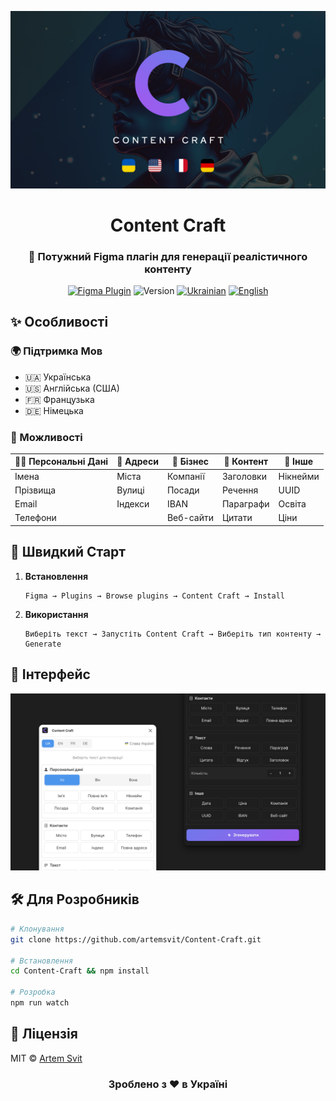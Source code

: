 <div align="center">

![Content Craft Cover](Cover.png)

# Content Craft

### 🎨 Потужний Figma плагін для генерації реалістичного контенту

[![Figma Plugin](https://img.shields.io/badge/Figma-Plugin-orange.svg)](https://www.figma.com/community/plugin/your-plugin-id)
![Version](https://img.shields.io/badge/version-1.0.0-blue.svg)
[![Ukrainian](https://img.shields.io/badge/Language-Ukrainian-yellow.svg)](README.md)
[![English](https://img.shields.io/badge/Language-English-red.svg)](README_EN.md)

</div>

## ✨ Особливості

### 🌍 Підтримка Мов
- 🇺🇦 Українська
- 🇺🇸 Англійська (США)
- 🇫🇷 Французька
- 🇩🇪 Німецька

### 🎯 Можливості

| 🧑‍💼 Персональні Дані | 📍 Адреси | 💼 Бізнес | 📝 Контент | 🎲 Інше |
|-------------------|-----------|------------|------------|---------|
| Імена | Міста | Компанії | Заголовки | Нікнейми |
| Прізвища | Вулиці | Посади | Речення | UUID |
| Email | Індекси | IBAN | Параграфи | Освіта |
| Телефони | | Веб-сайти | Цитати | Ціни |

## 🚀 Швидкий Старт

1. **Встановлення**
   ```
   Figma → Plugins → Browse plugins → Content Craft → Install
   ```

2. **Використання**
   ```
   Виберіть текст → Запустіть Content Craft → Виберіть тип контенту → Generate
   ```

## 💫 Інтерфейс

![Content Craft Interface](Cover2.png)

## 🛠 Для Розробників

```bash
# Клонування
git clone https://github.com/artemsvit/Content-Craft.git

# Встановлення
cd Content-Craft && npm install

# Розробка
npm run watch
```

## 📝 Ліцензія

MIT © [Artem Svit](https://github.com/artemsvit)

<div align="center">

### Зроблено з ❤️ в Україні

</div>
